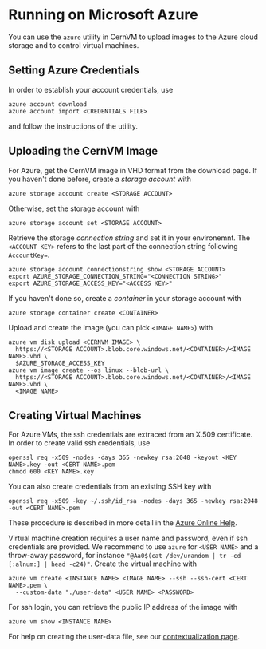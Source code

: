 # Running on Microsoft Azure

You can use the `azure` utility in CernVM to upload images to the Azure cloud storage and to control virtual machines.


## Setting Azure Credentials

In order to establish your account credentials, use

    azure account download
    azure account import <CREDENTIALS FILE>

and follow the instructions of the utility.


## Uploading the CernVM Image

For Azure, get the CernVM image in VHD format from the download page.  If you haven't done before, create a _storage account_ with

    azure storage account create <STORAGE ACCOUNT>

Otherwise, set the storage account with

    azure storage account set <STORAGE ACCOUNT>

Retrieve the storage _connection string_ and set it in your environemnt.  The `<ACCOUNT KEY>` refers to the last part of the connection string following `AccountKey=`.

    azure storage account connectionstring show <STORAGE ACCOUNT>
    export AZURE_STORAGE_CONNECTION_STRING="<CONNECTION STRING>"
    export AZURE_STORAGE_ACCESS_KEY="<ACCESS KEY>"

If you haven't done so, create a _container_ in your storage account with

    azure storage container create <CONTAINER>

Upload and create the image (you can pick `<IMAGE NAME>`) with

    azure vm disk upload <CERNVM IMAGE> \
      https://<STORAGE ACCOUNT>.blob.core.windows.net/<CONTAINER>/<IMAGE NAME>.vhd \
      $AZURE_STORAGE_ACCESS_KEY
    azure vm image create --os linux --blob-url \
      https://<STORAGE ACCOUNT>.blob.core.windows.net/<CONTAINER>/<IMAGE NAME>.vhd \
      <IMAGE NAME>


## Creating Virtual Machines

For Azure VMs, the ssh credentials are extraced from an X.509 certificate.  In order to create valid ssh credentials, use

    openssl req -x509 -nodes -days 365 -newkey rsa:2048 -keyout <KEY NAME>.key -out <CERT NAME>.pem
    chmod 600 <KEY NAME>.key

You can also create credentials from an existing SSH key with

    openssl req -x509 -key ~/.ssh/id_rsa -nodes -days 365 -newkey rsa:2048 -out <CERT NAME>.pem

These procedure is described in more detail in the [Azure Online Help](https://azure.microsoft.com/en-us/documentation/articles/virtual-machines-linux-use-ssh-key).

Virtual machine creation requires a user name and password, even if ssh credentials are provided.  We recommend to use `azure` for `<USER NAME>` and a throw-away password, for instance `"@Aa0$(cat /dev/urandom | tr -cd [:alnum:] | head -c24)"`.  Create the virtual machine with

    azure vm create <INSTANCE NAME> <IMAGE NAME> --ssh --ssh-cert <CERT NAME>.pem \
      --custom-data "./user-data" <USER NAME> <PASSWORD>

For ssh login, you can retrieve the public IP address of the image with

    azure vm show <INSTANCE NAME>

For help on creating the user-data file, see our [contextualization page](http://cernvm.cern.ch/portal/contextualisation).
